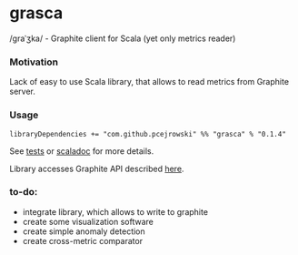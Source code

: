 # grasca 

/ɡraˈʒka/ - Graphite client for Scala (yet only metrics reader) 

### Motivation
Lack of easy to use Scala library, that allows to read metrics from Graphite server.

### Usage

```
libraryDependencies += "com.github.pcejrowski" %% "grasca" % "0.1.4"
```

See [tests](./src/test/scala/com/github/pcejrowski/grasca) or [scaladoc](https://pcejrowski.github.io/grasca/latest/api/com/github/pcejrowski/grasca/) for more details.

Library accesses Graphite API described [here](http://graphite-api.readthedocs.io/en/latest/api.html).

### to-do:
* integrate library, which allows to write to graphite
* create some visualization software
* create simple anomaly detection
* create cross-metric comparator
